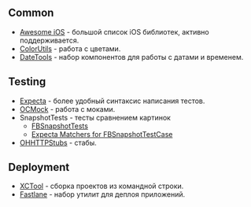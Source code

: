 ## Common
* [Awesome iOS](https://github.com/vsouza/awesome-ios) - большой список iOS библиотек, активно поддерживается.
* [ColorUtils](https://github.com/nicklockwood/ColorUtils) - работа с цветами.
* [DateTools](https://github.com/MatthewYork/DateTools) - набор компонентов для работы с датами и временем.

## Testing

* [Expecta](https://github.com/specta/expecta) - более удобный синтаксис написания тестов.
* [OCMock](https://github.com/erikdoe/ocmock) - работа с моками.
* SnapshotTests - тесты сравнением картинок
  * [FBSnapshotTests](https://github.com/facebook/ios-snapshot-test-case)
  * [Expecta Matchers for FBSnapshotTestCase](https://github.com/dblock/ios-snapshot-test-case-expecta) 
* [OHHTTPStubs](https://github.com/AliSoftware/OHHTTPStubs) - стабы.

## Deployment
* [XCTool](https://github.com/facebook/xctool) - сборка проектов из командной строки.
* [Fastlane](http://fastlane.tools) - набор утилит для деплоя приложений.
